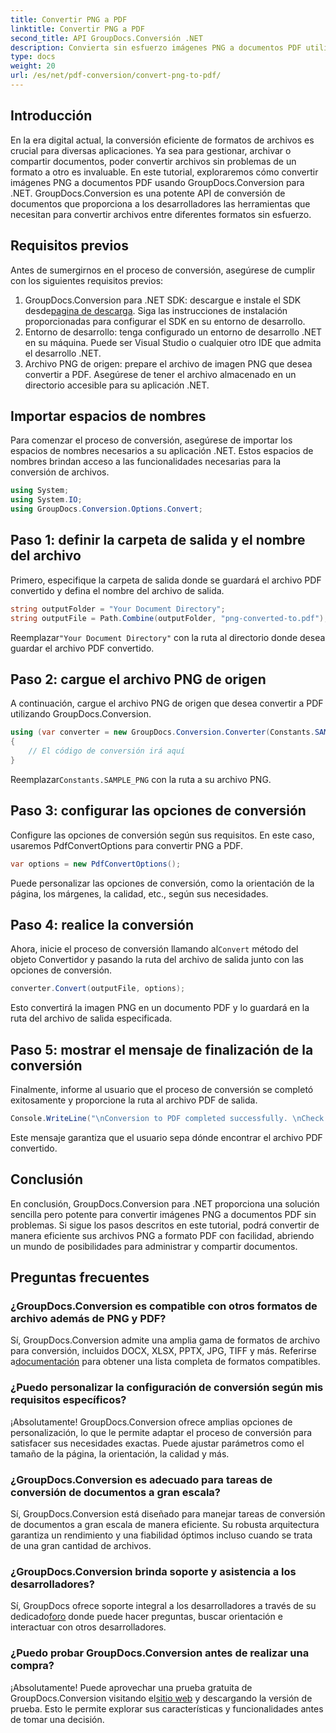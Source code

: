 ```yaml
---
title: Convertir PNG a PDF
linktitle: Convertir PNG a PDF
second_title: API GroupDocs.Conversión .NET
description: Convierta sin esfuerzo imágenes PNG a documentos PDF utilizando GroupDocs.Conversion para .NET. Pasos sencillos para una conversión perfecta de formatos de archivos.
type: docs
weight: 20
url: /es/net/pdf-conversion/convert-png-to-pdf/
---
```

## Introducción
En la era digital actual, la conversión eficiente de formatos de archivos es crucial para diversas aplicaciones. Ya sea para gestionar, archivar o compartir documentos, poder convertir archivos sin problemas de un formato a otro es invaluable. En este tutorial, exploraremos cómo convertir imágenes PNG a documentos PDF usando GroupDocs.Conversion para .NET. GroupDocs.Conversion es una potente API de conversión de documentos que proporciona a los desarrolladores las herramientas que necesitan para convertir archivos entre diferentes formatos sin esfuerzo.
## Requisitos previos
Antes de sumergirnos en el proceso de conversión, asegúrese de cumplir con los siguientes requisitos previos:
1.  GroupDocs.Conversion para .NET SDK: descargue e instale el SDK desde[pagina de descarga](https://releases.groupdocs.com/conversion/net/). Siga las instrucciones de instalación proporcionadas para configurar el SDK en su entorno de desarrollo.
2. Entorno de desarrollo: tenga configurado un entorno de desarrollo .NET en su máquina. Puede ser Visual Studio o cualquier otro IDE que admita el desarrollo .NET.
3. Archivo PNG de origen: prepare el archivo de imagen PNG que desea convertir a PDF. Asegúrese de tener el archivo almacenado en un directorio accesible para su aplicación .NET.

## Importar espacios de nombres
Para comenzar el proceso de conversión, asegúrese de importar los espacios de nombres necesarios a su aplicación .NET. Estos espacios de nombres brindan acceso a las funcionalidades necesarias para la conversión de archivos.
```csharp
using System;
using System.IO;
using GroupDocs.Conversion.Options.Convert;
```

## Paso 1: definir la carpeta de salida y el nombre del archivo
Primero, especifique la carpeta de salida donde se guardará el archivo PDF convertido y defina el nombre del archivo de salida.
```csharp
string outputFolder = "Your Document Directory";
string outputFile = Path.Combine(outputFolder, "png-converted-to.pdf");
```
 Reemplazar`"Your Document Directory"` con la ruta al directorio donde desea guardar el archivo PDF convertido.
## Paso 2: cargue el archivo PNG de origen
A continuación, cargue el archivo PNG de origen que desea convertir a PDF utilizando GroupDocs.Conversion.
```csharp
using (var converter = new GroupDocs.Conversion.Converter(Constants.SAMPLE_PNG))
{
    // El código de conversión irá aquí
}
```
 Reemplazar`Constants.SAMPLE_PNG` con la ruta a su archivo PNG.
## Paso 3: configurar las opciones de conversión
Configure las opciones de conversión según sus requisitos. En este caso, usaremos PdfConvertOptions para convertir PNG a PDF.
```csharp
var options = new PdfConvertOptions();
```
Puede personalizar las opciones de conversión, como la orientación de la página, los márgenes, la calidad, etc., según sus necesidades.
## Paso 4: realice la conversión
 Ahora, inicie el proceso de conversión llamando al`Convert` método del objeto Convertidor y pasando la ruta del archivo de salida junto con las opciones de conversión.
```csharp
converter.Convert(outputFile, options);
```
Esto convertirá la imagen PNG en un documento PDF y lo guardará en la ruta del archivo de salida especificada.
## Paso 5: mostrar el mensaje de finalización de la conversión
Finalmente, informe al usuario que el proceso de conversión se completó exitosamente y proporcione la ruta al archivo PDF de salida.
```csharp
Console.WriteLine("\nConversion to PDF completed successfully. \nCheck output in {0}", outputFolder);
```
Este mensaje garantiza que el usuario sepa dónde encontrar el archivo PDF convertido.

## Conclusión
En conclusión, GroupDocs.Conversion para .NET proporciona una solución sencilla pero potente para convertir imágenes PNG a documentos PDF sin problemas. Si sigue los pasos descritos en este tutorial, podrá convertir de manera eficiente sus archivos PNG a formato PDF con facilidad, abriendo un mundo de posibilidades para administrar y compartir documentos.
## Preguntas frecuentes
### ¿GroupDocs.Conversion es compatible con otros formatos de archivo además de PNG y PDF?
 Sí, GroupDocs.Conversion admite una amplia gama de formatos de archivo para conversión, incluidos DOCX, XLSX, PPTX, JPG, TIFF y más. Referirse a[documentación](https://reference.groupdocs.com/conversion/net/) para obtener una lista completa de formatos compatibles.
### ¿Puedo personalizar la configuración de conversión según mis requisitos específicos?
¡Absolutamente! GroupDocs.Conversion ofrece amplias opciones de personalización, lo que le permite adaptar el proceso de conversión para satisfacer sus necesidades exactas. Puede ajustar parámetros como el tamaño de la página, la orientación, la calidad y más.
### ¿GroupDocs.Conversion es adecuado para tareas de conversión de documentos a gran escala?
Sí, GroupDocs.Conversion está diseñado para manejar tareas de conversión de documentos a gran escala de manera eficiente. Su robusta arquitectura garantiza un rendimiento y una fiabilidad óptimos incluso cuando se trata de una gran cantidad de archivos.
### ¿GroupDocs.Conversion brinda soporte y asistencia a los desarrolladores?
 Sí, GroupDocs ofrece soporte integral a los desarrolladores a través de su dedicado[foro](https://forum.groupdocs.com/c/conversion/11) donde puede hacer preguntas, buscar orientación e interactuar con otros desarrolladores.
### ¿Puedo probar GroupDocs.Conversion antes de realizar una compra?
 ¡Absolutamente! Puede aprovechar una prueba gratuita de GroupDocs.Conversion visitando el[sitio web](https://releases.groupdocs.com/) y descargando la versión de prueba. Esto le permite explorar sus características y funcionalidades antes de tomar una decisión.